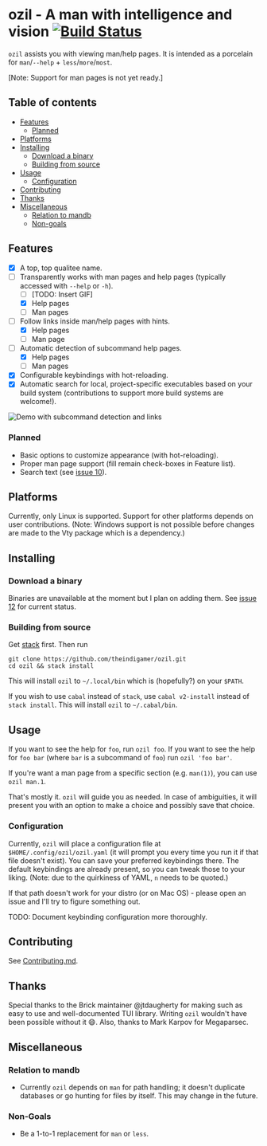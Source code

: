 # ozil - A man with intelligence and vision [![Build Status](https://travis-ci.com/theindigamer/ozil.svg?token=atg5zCeDiWzbYpJit3Kx&branch=master)](https://travis-ci.com/theindigamer/ozil)

`ozil` assists you with viewing man/help pages. It is intended as a
porcelain for `man`/`--help` + `less`/`more`/`most`.

[Note: Support for man pages is not yet ready.]

## Table of contents

- [Features](#features)
  * [Planned](#planned)
- [Platforms](#platforms)
- [Installing](#installing)
  * [Download a binary](#download-a-binary)
  * [Building from source](#building-from-source)
- [Usage](#usage)
  * [Configuration](#configuration)
- [Contributing](#contributing)
- [Thanks](#thanks)
- [Miscellaneous](#miscellaneous)
  * [Relation to mandb](#relation-to-mandb)
  * [Non-goals](#non-goals)

## Features

- [X] A top, top qualitee name.
- [ ] Transparently works with man pages and help pages (typically
    accessed with `--help` or `-h`).
  + [ ] [TODO: Insert GIF]
  + [X] Help pages
  + [ ] Man pages
- [ ] Follow links inside man/help pages with hints.
  + [X] Help pages
  + [ ] Man page
- [ ] Automatic detection of subcommand help pages.
  + [X] Help pages
  + [ ] Man pages
- [X] Configurable keybindings with hot-reloading.
- [X] Automatic search for local, project-specific executables
      based on your build system (contributions to support more build systems
      are welcome!).

![Demo with subcommand detection and links](https://i.imgur.com/vz4pPug.gif)

### Planned

-   Basic options to customize appearance (with hot-reloading).
-   Proper man page support (fill remain check-boxes in Feature list).
-   Search text (see [issue 10](https://github.com/theindigamer/ozil/issues/10)).

## Platforms

Currently, only Linux is supported. Support for other platforms depends
on user contributions. (Note: Windows support is not possible before
changes are made to the Vty package which is a dependency.)

## Installing

### Download a binary

Binaries are unavailable at the moment but I plan on adding them. See
[issue 12](https://github.com/theindigamer/ozil/issues/12) for current status.

### Building from source

Get [stack](https://docs.haskellstack.org/en/stable/README/#how-to-install)
first. Then run

    git clone https://github.com/theindigamer/ozil.git
    cd ozil && stack install

This will install `ozil` to `~/.local/bin` which is (hopefully?) on your
`$PATH`.

If you wish to use `cabal` instead of `stack`, use `cabal v2-install`
instead of `stack install`. This will install `ozil` to `~/.cabal/bin`.

## Usage

If you want to see the help for `foo`, run `ozil foo`. If you want to
see the help for `foo bar` (where `bar` is a subcommand of `foo`) run
`ozil 'foo bar'`.

If you're want a man page from a specific section (e.g. `man(1)`), you
can use `ozil man.1`.

That's mostly it. `ozil` will guide you as needed. In case of
ambiguities, it will present you with an option to make a choice and
possibly save that choice.

### Configuration

Currently, `ozil` will place a configuration file at
`$HOME/.config/ozil/ozil.yaml` (it will prompt you every time you run it
if that file doesn't exist). You can save your preferred keybindings
there. The default keybindings are already present, so you can tweak
those to your liking. (Note: due to the quirkiness of YAML, `n` needs to
be quoted.)

If that path doesn't work for your distro (or on Mac OS) - please open
an issue and I'll try to figure something out.

TODO: Document keybinding configuration more thoroughly.

## Contributing

See [Contributing.md](Contributing.md).

## Thanks

Special thanks to the Brick maintainer @jtdaugherty for making such as
easy to use and well-documented TUI library. Writing `ozil` wouldn't
have been possible without it :smile:. Also, thanks to Mark Karpov for
Megaparsec.

## Miscellaneous

### Relation to mandb

- Currently `ozil` depends on `man` for path handling; it doesn't
  duplicate databases or go hunting for files by itself. This may
  change in the future.

### Non-Goals

- Be a 1-to-1 replacement for `man` or `less`.
